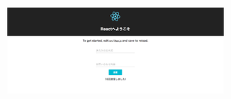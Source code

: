 ![React-create-app](https://raw.githubusercontent.com/yuta17/react-create-app-sample/images/react-create-app-sample-0.png)
